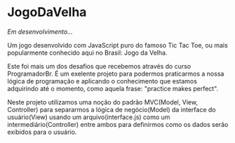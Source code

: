 # JogoDaVelha

<em>Em desenvolvimento...</em>

Um jogo desenvolvido com JavaScript puro do famoso Tic Tac Toe, ou mais popularmente conhecido aqui no Brasil: Jogo da Velha.

Este foi mais um dos desafios que recebemos através do curso ProgramadorBr. É um exelente projeto para podermos praticarmos a nossa lógica de programação e aplicando o conhecimento que estamos adquirindo até o momento, como aquela frase: "practice makes perfect".

Neste projeto utilizamos uma noção do padrão MVC(Model, View, Controller) para separarmos a lógica de negócio(Model) da interface do usuário(View) usando um arquivo(interface.js) como um intermediário(Controller) entre ambos para definirmos como os dados serão exibidos para o usuário.

